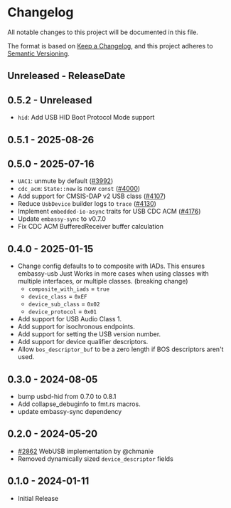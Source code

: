 # Changelog

All notable changes to this project will be documented in this file.

The format is based on [Keep a Changelog](https://keepachangelog.com/en/1.0.0/),
and this project adheres to [Semantic Versioning](https://semver.org/spec/v2.0.0.html).

<!-- next-header -->
## Unreleased - ReleaseDate

## 0.5.2 - Unreleased

- `hid`: Add USB HID Boot Protocol Mode support

## 0.5.1 - 2025-08-26

## 0.5.0 - 2025-07-16

- `UAC1`: unmute by default ([#3992](https://github.com/embassy-rs/embassy/pull/3992))
- `cdc_acm`: `State::new` is now `const` ([#4000](https://github.com/embassy-rs/embassy/pull/4000))
- Add support for CMSIS-DAP v2 USB class ([#4107](https://github.com/embassy-rs/embassy/pull/4107))
- Reduce `UsbDevice` builder logs to `trace` ([#4130](https://github.com/embassy-rs/embassy/pull/4130))
- Implement `embedded-io-async` traits for USB CDC ACM ([#4176](https://github.com/embassy-rs/embassy/pull/4176))
- Update `embassy-sync` to v0.7.0
- Fix CDC ACM BufferedReceiver buffer calculation

## 0.4.0 - 2025-01-15

- Change config defaults to to composite with IADs. This ensures embassy-usb Just Works in more cases when using classes with multiple interfaces, or multiple classes. (breaking change)
    - `composite_with_iads` = `true`
    - `device_class` = `0xEF`
    - `device_sub_class` = `0x02`
    - `device_protocol` = `0x01`
- Add support for USB Audio Class 1.
- Add support for isochronous endpoints.
- Add support for setting the USB version number.
- Add support for device qualifier descriptors.
- Allow `bos_descriptor_buf` to be a zero length if BOS descriptors aren't used.

## 0.3.0 - 2024-08-05

- bump usbd-hid from 0.7.0 to 0.8.1
- Add collapse_debuginfo to fmt.rs macros.
- update embassy-sync dependency

## 0.2.0 - 2024-05-20

- [#2862](https://github.com/embassy-rs/embassy/pull/2862) WebUSB implementation by @chmanie
- Removed dynamically sized `device_descriptor` fields

## 0.1.0 - 2024-01-11

- Initial Release
